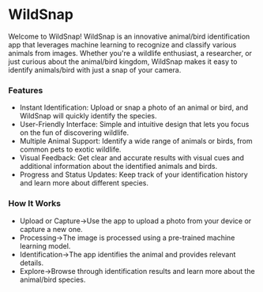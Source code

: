 # WildSnap
Welcome to WildSnap!
WildSnap is an innovative animal/bird identification app that leverages machine learning to recognize and classify various animals from images. Whether you're a wildlife enthusiast, a researcher, or just curious about the animal/bird kingdom, WildSnap makes it easy to identify animals/bird with just a snap of your camera.

### Features
* Instant Identification:
Upload or snap a photo of an animal or bird, and WildSnap will quickly identify the species.
* User-Friendly Interface: 
Simple and intuitive design that lets you focus on the fun of discovering wildlife.
* Multiple Animal Support:
  Identify a wide range of animals or birds, from common pets to exotic wildlife.
* Visual Feedback: 
  Get clear and accurate results with visual cues and additional information about the identified animals and birds.
* Progress and Status Updates: 
  Keep track of your identification history and learn more about different species.

### How It Works
* Upload or Capture->Use the app to upload a photo from your device or capture a new one.
* Processing->The image is processed using a pre-trained machine learning model.
* Identification->The app identifies the animal and provides relevant details.
* Explore->Browse through identification results and learn more about the animal/bird species.
